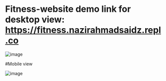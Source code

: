 # Fitness-website demo link for desktop view: https://fitness.nazirahmadsaidz.repl.co

![image](https://user-images.githubusercontent.com/18614610/230841529-cfb9db28-d556-4f5a-bd54-0d851f6b7803.png)



#Mobile view

![image](https://user-images.githubusercontent.com/18614610/230853471-97c7f67c-f1f9-40ce-9821-e6b7d4151335.png)

